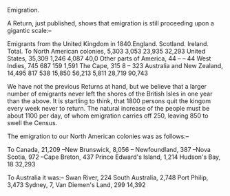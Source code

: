 Emigration.A Return, just published, shows that emigration is still
                    proceeding upon a gigantic scale:–Emigrants from the United Kingdom in 1840.England. Scotland. Ireland. Total. To North American colonies,
                    5,303 3,053 23,935 32,293 United States, 35,309 1,246 4,087 40,0 Other
                    parts of America, 44 – – 44 West Indies, 745
                    687 159 1,591 The Cape, 315 8 – 323 Australia and New
                    Zealand, 14,495 817 538 15,850 56,213 5,811 28,719 90,743We have not the previous Returns at hand, but we believe that a larger
                    number of emigrants never left the shores of the British Isles in one
                    year than the above. It is startling to think, that 1800 persons quit
                    the kingom every week never to return. The natural increase of the
                    people must be about 1100 per day, of whom emigration
                    carries off 250, leaving 850 to swell the Census.The emigration to our North American colonies was as
                    follows:–To Canada, 21,209 –New Brunswick, 8,056 – Newfoundland,
                    387 –Nova Scotia, 972 –Cape Breton, 437 Prince
                    Edward's Island, 1,214 Hudson's Bay, 18 32,293To Australia it was:– Swan River, 224 South Australia, 2,748
                    Port Philip, 3,473 Sydney, 7, Van Diemen's Land, 299 14,392
                